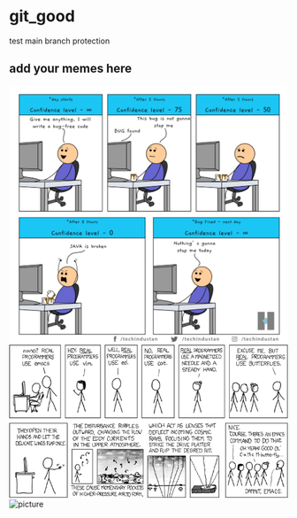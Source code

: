 # git_good
test main branch protection
## add your memes here
![Confidence 100](media/confidence_100.jpg)
![Editors](media/real_programmers.png)
![picture](media/confidence_100.png)